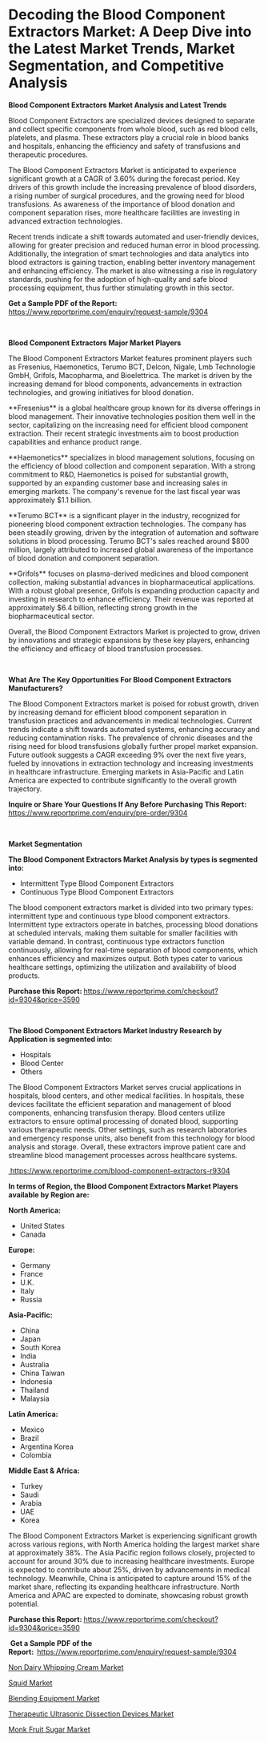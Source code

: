 <p><h1>Decoding the Blood Component Extractors Market: A Deep Dive into the Latest Market Trends, Market Segmentation, and Competitive Analysis</h1></p><p><strong>Blood Component Extractors Market Analysis and Latest Trends</strong></p>
<p><p>Blood Component Extractors are specialized devices designed to separate and collect specific components from whole blood, such as red blood cells, platelets, and plasma. These extractors play a crucial role in blood banks and hospitals, enhancing the efficiency and safety of transfusions and therapeutic procedures.</p><p>The Blood Component Extractors Market is anticipated to experience significant growth at a CAGR of 3.60% during the forecast period. Key drivers of this growth include the increasing prevalence of blood disorders, a rising number of surgical procedures, and the growing need for blood transfusions. As awareness of the importance of blood donation and component separation rises, more healthcare facilities are investing in advanced extraction technologies.</p><p>Recent trends indicate a shift towards automated and user-friendly devices, allowing for greater precision and reduced human error in blood processing. Additionally, the integration of smart technologies and data analytics into blood extractors is gaining traction, enabling better inventory management and enhancing efficiency. The market is also witnessing a rise in regulatory standards, pushing for the adoption of high-quality and safe blood processing equipment, thus further stimulating growth in this sector.</p></p>
<p><strong>Get a Sample PDF of the Report:&nbsp;</strong> <a href="https://www.reportprime.com/enquiry/request-sample/9304?utm_campaign=1413&utm_medium=2&utm_source=Github&utm_content=ia&utm_term=18102024&utm_id=blood-component-extractors">https://www.reportprime.com/enquiry/request-sample/9304</a></p>
<p>&nbsp;</p>
<p><strong>Blood Component Extractors Major Market Players</strong></p>
<p><p>The Blood Component Extractors Market features prominent players such as Fresenius, Haemonetics, Terumo BCT, Delcon, Nigale, Lmb Technologie GmbH, Grifols, Macopharma, and Bioelettrica. The market is driven by the increasing demand for blood components, advancements in extraction technologies, and growing initiatives for blood donation.</p><p>**Fresenius** is a global healthcare group known for its diverse offerings in blood management. Their innovative technologies position them well in the sector, capitalizing on the increasing need for efficient blood component extraction. Their recent strategic investments aim to boost production capabilities and enhance product range.</p><p>**Haemonetics** specializes in blood management solutions, focusing on the efficiency of blood collection and component separation. With a strong commitment to R&D, Haemonetics is poised for substantial growth, supported by an expanding customer base and increasing sales in emerging markets. The company's revenue for the last fiscal year was approximately $1.1 billion.</p><p>**Terumo BCT** is a significant player in the industry, recognized for pioneering blood component extraction technologies. The company has been steadily growing, driven by the integration of automation and software solutions in blood processing. Terumo BCT's sales reached around $800 million, largely attributed to increased global awareness of the importance of blood donation and component separation.</p><p>**Grifols** focuses on plasma-derived medicines and blood component collection, making substantial advances in biopharmaceutical applications. With a robust global presence, Grifols is expanding production capacity and investing in research to enhance efficiency. Their revenue was reported at approximately $6.4 billion, reflecting strong growth in the biopharmaceutical sector.</p><p>Overall, the Blood Component Extractors Market is projected to grow, driven by innovations and strategic expansions by these key players, enhancing the efficiency and efficacy of blood transfusion processes.</p></p>
<p>&nbsp;</p>
<p><strong>What Are The Key Opportunities For Blood Component Extractors Manufacturers?</strong></p>
<p><p>The Blood Component Extractors market is poised for robust growth, driven by increasing demand for efficient blood component separation in transfusion practices and advancements in medical technologies. Current trends indicate a shift towards automated systems, enhancing accuracy and reducing contamination risks. The prevalence of chronic diseases and the rising need for blood transfusions globally further propel market expansion. Future outlook suggests a CAGR exceeding 9% over the next five years, fueled by innovations in extraction technology and increasing investments in healthcare infrastructure. Emerging markets in Asia-Pacific and Latin America are expected to contribute significantly to the overall growth trajectory.</p></p>
<p><strong>Inquire or Share Your Questions If Any Before Purchasing This Report:</strong> <a href="https://www.reportprime.com/enquiry/pre-order/9304?utm_campaign=1413&utm_medium=2&utm_source=Github&utm_content=ia&utm_term=18102024&utm_id=blood-component-extractors">https://www.reportprime.com/enquiry/pre-order/9304</a></p>
<p>&nbsp;</p>
<p><strong>Market Segmentation</strong></p>
<p><strong>The Blood Component Extractors Market Analysis by types is segmented into:</strong></p>
<p><ul><li>Intermittent Type Blood Component Extractors</li><li>Continuous Type Blood Component Extractors</li></ul></p>
<p><p>The blood component extractors market is divided into two primary types: intermittent type and continuous type blood component extractors. Intermittent type extractors operate in batches, processing blood donations at scheduled intervals, making them suitable for smaller facilities with variable demand. In contrast, continuous type extractors function continuously, allowing for real-time separation of blood components, which enhances efficiency and maximizes output. Both types cater to various healthcare settings, optimizing the utilization and availability of blood products.</p></p>
<p><strong>Purchase this Report:&nbsp;</strong><a href="https://www.reportprime.com/checkout?id=9304&price=3590&utm_campaign=1413&utm_medium=2&utm_source=Github&utm_content=ia&utm_term=18102024&utm_id=blood-component-extractors">https://www.reportprime.com/checkout?id=9304&price=3590</a></p>
<p>&nbsp;</p>
<p><strong>The Blood Component Extractors Market Industry Research by Application is segmented into:</strong></p>
<p><ul><li>Hospitals</li><li>Blood Center</li><li>Others</li></ul></p>
<p><p>The Blood Component Extractors Market serves crucial applications in hospitals, blood centers, and other medical facilities. In hospitals, these devices facilitate the efficient separation and management of blood components, enhancing transfusion therapy. Blood centers utilize extractors to ensure optimal processing of donated blood, supporting various therapeutic needs. Other settings, such as research laboratories and emergency response units, also benefit from this technology for blood analysis and storage. Overall, these extractors improve patient care and streamline blood management processes across healthcare systems.</p></p>
<p><a href="https://www.reportprime.com/blood-component-extractors-r9304?utm_campaign=1413&utm_medium=2&utm_source=Github&utm_content=ia&utm_term=18102024&utm_id=blood-component-extractors">&nbsp;https://www.reportprime.com/blood-component-extractors-r9304</a></p>
<p><strong>In terms of Region, the Blood Component Extractors Market Players available by Region are:</strong></p>
<p>
    <p> <strong> North America: </strong>
        <ul>
            <li>United States</li>
            <li>Canada</li>
        </ul>
        </p> 
    <p> <strong> Europe: </strong>
        <ul>
            <li>Germany</li>
            <li>France</li>
            <li>U.K.</li>
            <li>Italy</li>
            <li>Russia</li>
        </ul>
        </p> 
    <p> <strong> Asia-Pacific: </strong>
        <ul>
            <li>China</li>
            <li>Japan</li>
            <li>South Korea</li>
            <li>India</li>
            <li>Australia</li>
            <li>China Taiwan</li>
            <li>Indonesia</li>
            <li>Thailand</li>
            <li>Malaysia</li>
        </ul>
        </p> 
    <p> <strong> Latin America: </strong>
        <ul>
            <li>Mexico</li>
            <li>Brazil</li>
            <li>Argentina Korea</li>
            <li>Colombia</li>
        </ul>
        </p> 
    <p> <strong> Middle East & Africa: </strong>
        <ul>
            <li>Turkey</li>
            <li>Saudi</li>
            <li>Arabia</li>
            <li>UAE</li>
            <li>Korea</li>
        </ul>
    </p>
    </p>
<p><p>The Blood Component Extractors Market is experiencing significant growth across various regions, with North America holding the largest market share at approximately 38%. The Asia Pacific region follows closely, projected to account for around 30% due to increasing healthcare investments. Europe is expected to contribute about 25%, driven by advancements in medical technology. Meanwhile, China is anticipated to capture around 15% of the market share, reflecting its expanding healthcare infrastructure. North America and APAC are expected to dominate, showcasing robust growth potential.</p></p>
<p><strong>Purchase this Report: </strong><a href="https://www.reportprime.com/checkout?id=9304&price=3590&utm_campaign=1413&utm_medium=2&utm_source=Github&utm_content=ia&utm_term=18102024&utm_id=blood-component-extractors">https://www.reportprime.com/checkout?id=9304&price=3590</a></p>
<p>&nbsp;<strong>Get a Sample PDF of the Report:&nbsp;&nbsp;</strong><a href="https://www.reportprime.com/enquiry/request-sample/9304?utm_campaign=1413&utm_medium=2&utm_source=Github&utm_content=ia&utm_term=18102024&utm_id=blood-component-extractors">https://www.reportprime.com/enquiry/request-sample/9304</a></p>
<p><strong></strong></p>
<p><p><a href="https://www.linkedin.com/pulse/in-depth-non-dairy-whipping-cream-market-review-size-share-egtve?utm_campaign=1413&utm_medium=2&utm_source=Github&utm_content=ia&utm_term=18102024&utm_id=blood-component-extractors">Non Dairy Whipping Cream Market</a></p><p><a href="https://www.linkedin.com/pulse/squid-market-forecast-global-trends-analysis-from-2024-2031-f5bge?utm_campaign=1413&utm_medium=2&utm_source=Github&utm_content=ia&utm_term=18102024&utm_id=blood-component-extractors">Squid Market</a></p><p><a href="https://issuu.com/reportprime-2/docs/blending-equipment-market-size-2030_ad2b151f386707?utm_campaign=1413&utm_medium=2&utm_source=Github&utm_content=ia&utm_term=18102024&utm_id=blood-component-extractors">Blending Equipment Market</a></p><p><a href="https://github.com/ChiragRP21/Market-Research-Report-List-6/blob/main/therapeutic-ultrasonic-dissection-devices-market.md?utm_campaign=1413&utm_medium=2&utm_source=Github&utm_content=ia&utm_term=18102024&utm_id=blood-component-extractors">Therapeutic Ultrasonic Dissection Devices Market</a></p><p><a href="https://www.linkedin.com/pulse/disruption-innovation-monk-fruit-sugar-industry-market-analysis-2wfee?utm_campaign=1413&utm_medium=2&utm_source=Github&utm_content=ia&utm_term=18102024&utm_id=blood-component-extractors">Monk Fruit Sugar Market</a></p></p>